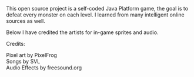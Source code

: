 This open source project is a self-coded Java Platform game, the goal is to defeat every monster on each level.
I learned from many intelligent online sources as well.

Below I have credited the artists for in-game sprites and audio.

Credits:

Pixel art by PixelFrog            
Songs by SVL          
Audio Effects by freesound.org
